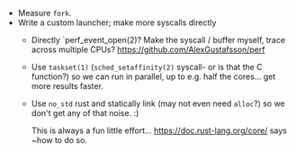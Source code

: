 
-   Measure `fork`.
-   Write a custom launcher; make more syscalls directly
    -   Directly `perf_event_open(2)?
        Make the syscall / buffer myself, trace across multiple CPUs?
        https://github.com/AlexGustafsson/perf
    -   Use `taskset(1)` (`sched_setaffinity(2)` syscall- or is that the C
        function?) so
        we can run in parallel, up to e.g. half the cores... get more results
        faster.
    -   Use `no_std` rust and statically link (may not even need `alloc`?)
        so we don't get any of that noise. :)

        This is always a fun little effort... https://doc.rust-lang.org/core/
        says ~how to do so.

